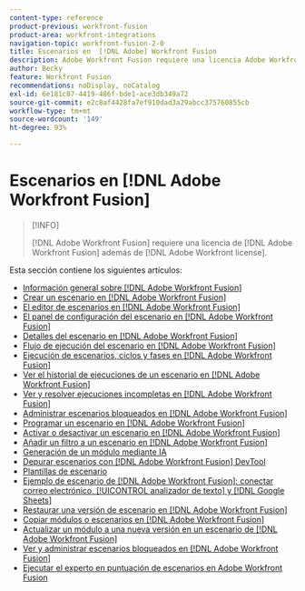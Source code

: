 ```yaml
---
content-type: reference
product-previous: workfront-fusion
product-area: workfront-integrations
navigation-topic: workfront-fusion-2-0
title: Escenarios en  [!DNL Adobe] Workfront Fusion
description: Adobe Workfront Fusion requiere una licencia Adobe Workfront Fusion y de Adobe Workfront.
author: Becky
feature: Workfront Fusion
recommendations: noDisplay, noCatalog
exl-id: 6e181c07-4419-486f-bde1-ace3db349a72
source-git-commit: e2c8af4428fa7ef910dad3a29abcc375760855cb
workflow-type: tm+mt
source-wordcount: '149'
ht-degree: 93%

---
```


# Escenarios en [!DNL Adobe Workfront Fusion]

>[!INFO]
>
>[!DNL Adobe Workfront Fusion] requiere una licencia de [!DNL Adobe Workfront Fusion] además de [!DNL Adobe Workfront license].

Esta sección contiene los siguientes artículos:

* [Información general sobre [!DNL Adobe Workfront Fusion]](../../workfront-fusion/scenarios/scenario-overview.md)
* [Crear un escenario en  [!DNL Adobe Workfront Fusion]](../../workfront-fusion/scenarios/create-a-scenario.md)
* [El editor de escenarios en  [!DNL Adobe Workfront Fusion]](../../workfront-fusion/scenarios/scenario-editor.md)
* [El panel de configuración del escenario en  [!DNL Adobe Workfront Fusion]](../../workfront-fusion/scenarios/scenario-settings-panel.md)
* [Detalles del escenario en  [!DNL Adobe Workfront Fusion]](../../workfront-fusion/scenarios/scenario-detail.md)
* [Flujo de ejecución del escenario en  [!DNL Adobe Workfront Fusion]](../../workfront-fusion/scenarios/scenario-execution-flow.md)
* [Ejecución de escenarios, ciclos y fases en  [!DNL Adobe Workfront Fusion]](../../workfront-fusion/scenarios/scenario-execution-cycles-phases.md)
* [Ver el historial de ejecuciones de un escenario en  [!DNL Adobe Workfront Fusion]](../../workfront-fusion/scenarios/view-scenario-execution-history.md)
* [Ver y resolver ejecuciones incompletas en  [!DNL Adobe Workfront Fusion]](../../workfront-fusion/scenarios/view-and-resolve-incomplete-executions.md)
* [Administrar escenarios bloqueados en  [!DNL Adobe Workfront Fusion]](../../workfront-fusion/scenarios/view-and-manage-locked-scenarios.md)
* [Programar un escenario en  [!DNL Adobe Workfront Fusion]](../../workfront-fusion/scenarios/schedule-a-scenario.md)
* [Activar o desactivar un escenario en  [!DNL Adobe Workfront Fusion]](../../workfront-fusion/scenarios/activate-or-inactivate-scenario.md)
* [Añadir un filtro a un escenario en  [!DNL Adobe Workfront Fusion]](../../workfront-fusion/scenarios/add-a-filter-to-a-scenario.md)
* [Generación de un módulo mediante IA](/help/quicksilver/workfront-fusion/scenarios/add-a-module-with-ai.md)
* [Depurar escenarios con  [!DNL Adobe Workfront Fusion] DevTool](../../workfront-fusion/scenarios/debug-scenarios-with-dev-tool.md)
* [Plantillas de escenario](/help/quicksilver/workfront-fusion/scenarios/templates/fusion-templates.md)
* [Ejemplo de escenario de [!DNL Adobe Workfront Fusion]: conectar correo electrónico, [!UICONTROL analizador de texto] y  [!DNL Google Sheets]](../../workfront-fusion/scenarios/example-connect-email-text-parser-gsheets.md)
* [Restaurar una versión de escenario en  [!DNL Adobe Workfront Fusion]](../../workfront-fusion/scenarios/restore-a-scenario-version.md)
* [Copiar módulos o escenarios en  [!DNL Adobe Workfront Fusion]](../../workfront-fusion/scenarios/copy-modules-or-scenarios.md)
* [Actualizar un módulo a una nueva versión en un escenario de  [!DNL Adobe Workfront Fusion] ](../../workfront-fusion/scenarios/update-module-to-new-version.md)
* [Ver y administrar escenarios bloqueados en  [!DNL Adobe Workfront Fusion]](../../workfront-fusion/scenarios/view-and-manage-locked-scenarios.md)
* [Ejecutar el experto en puntuación de escenarios en Adobe Workfront Fusion](/help/quicksilver/workfront-fusion/scenarios/run-scenario-scoring.md)





